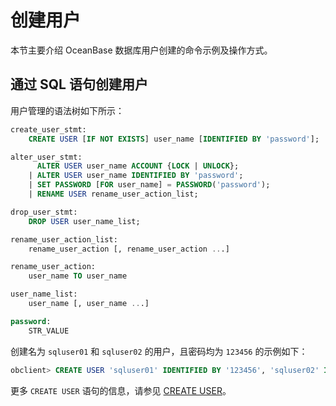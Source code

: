 创建用户 
=========================

本节主要介绍 OceanBase 数据库用户创建的命令示例及操作方式。

通过 SQL 语句创建用户 
----------------------------------

用户管理的语法树如下所示：

```sql
create_user_stmt:
    CREATE USER [IF NOT EXISTS] user_name [IDENTIFIED BY 'password'];

alter_user_stmt:
      ALTER USER user_name ACCOUNT {LOCK | UNLOCK};
    | ALTER USER user_name IDENTIFIED BY 'password';
    | SET PASSWORD [FOR user_name] = PASSWORD('password');
    | RENAME USER rename_user_action_list;

drop_user_stmt:
    DROP USER user_name_list;

rename_user_action_list:
    rename_user_action [, rename_user_action ...]

rename_user_action:
    user_name TO user_name

user_name_list:
    user_name [, user_name ...]

password:
    STR_VALUE
```



创建名为 `sqluser01` 和 `sqluser02` 的用户，且密码均为 `123456` 的示例如下：

```sql
obclient> CREATE USER 'sqluser01' IDENTIFIED BY '123456', 'sqluser02' IDENTIFIED BY '123456';
```



更多 `CREATE USER` 语句的信息，请参见 [CREATE USER](/zh-CN/10.sql-reference/5.sql-statement/22.sql-statements-create-user.md)。
